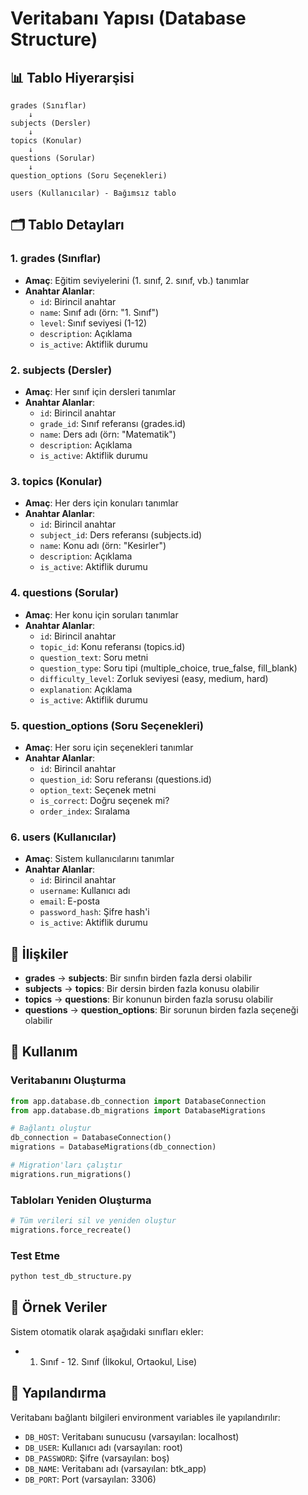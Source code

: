 # Veritabanı Yapısı (Database Structure)

## 📊 Tablo Hiyerarşisi

```
grades (Sınıflar)
    ↓
subjects (Dersler)
    ↓
topics (Konular)
    ↓
questions (Sorular)
    ↓
question_options (Soru Seçenekleri)

users (Kullanıcılar) - Bağımsız tablo
```

## 🗂️ Tablo Detayları

### 1. grades (Sınıflar)
- **Amaç**: Eğitim seviyelerini (1. sınıf, 2. sınıf, vb.) tanımlar
- **Anahtar Alanlar**:
  - `id`: Birincil anahtar
  - `name`: Sınıf adı (örn: "1. Sınıf")
  - `level`: Sınıf seviyesi (1-12)
  - `description`: Açıklama
  - `is_active`: Aktiflik durumu

### 2. subjects (Dersler)
- **Amaç**: Her sınıf için dersleri tanımlar
- **Anahtar Alanlar**:
  - `id`: Birincil anahtar
  - `grade_id`: Sınıf referansı (grades.id)
  - `name`: Ders adı (örn: "Matematik")
  - `description`: Açıklama
  - `is_active`: Aktiflik durumu

### 3. topics (Konular)
- **Amaç**: Her ders için konuları tanımlar
- **Anahtar Alanlar**:
  - `id`: Birincil anahtar
  - `subject_id`: Ders referansı (subjects.id)
  - `name`: Konu adı (örn: "Kesirler")
  - `description`: Açıklama
  - `is_active`: Aktiflik durumu

### 4. questions (Sorular)
- **Amaç**: Her konu için soruları tanımlar
- **Anahtar Alanlar**:
  - `id`: Birincil anahtar
  - `topic_id`: Konu referansı (topics.id)
  - `question_text`: Soru metni
  - `question_type`: Soru tipi (multiple_choice, true_false, fill_blank)
  - `difficulty_level`: Zorluk seviyesi (easy, medium, hard)
  - `explanation`: Açıklama
  - `is_active`: Aktiflik durumu

### 5. question_options (Soru Seçenekleri)
- **Amaç**: Her soru için seçenekleri tanımlar
- **Anahtar Alanlar**:
  - `id`: Birincil anahtar
  - `question_id`: Soru referansı (questions.id)
  - `option_text`: Seçenek metni
  - `is_correct`: Doğru seçenek mi?
  - `order_index`: Sıralama

### 6. users (Kullanıcılar)
- **Amaç**: Sistem kullanıcılarını tanımlar
- **Anahtar Alanlar**:
  - `id`: Birincil anahtar
  - `username`: Kullanıcı adı
  - `email`: E-posta
  - `password_hash`: Şifre hash'i
  - `is_active`: Aktiflik durumu

## 🔗 İlişkiler

- **grades** → **subjects**: Bir sınıfın birden fazla dersi olabilir
- **subjects** → **topics**: Bir dersin birden fazla konusu olabilir
- **topics** → **questions**: Bir konunun birden fazla sorusu olabilir
- **questions** → **question_options**: Bir sorunun birden fazla seçeneği olabilir

## 🚀 Kullanım

### Veritabanını Oluşturma
```python
from app.database.db_connection import DatabaseConnection
from app.database.db_migrations import DatabaseMigrations

# Bağlantı oluştur
db_connection = DatabaseConnection()
migrations = DatabaseMigrations(db_connection)

# Migration'ları çalıştır
migrations.run_migrations()
```

### Tabloları Yeniden Oluşturma
```python
# Tüm verileri sil ve yeniden oluştur
migrations.force_recreate()
```

### Test Etme
```bash
python test_db_structure.py
```

## 📝 Örnek Veriler

Sistem otomatik olarak aşağıdaki sınıfları ekler:
- 1. Sınıf - 12. Sınıf (İlkokul, Ortaokul, Lise)

## 🔧 Yapılandırma

Veritabanı bağlantı bilgileri environment variables ile yapılandırılır:
- `DB_HOST`: Veritabanı sunucusu (varsayılan: localhost)
- `DB_USER`: Kullanıcı adı (varsayılan: root)
- `DB_PASSWORD`: Şifre (varsayılan: boş)
- `DB_NAME`: Veritabanı adı (varsayılan: btk_app)
- `DB_PORT`: Port (varsayılan: 3306) 